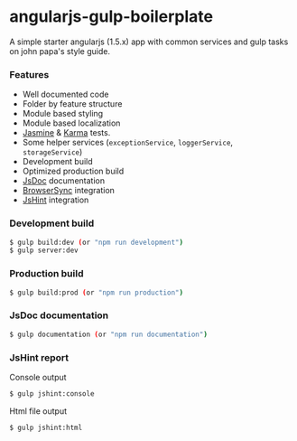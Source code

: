 # angularjs-gulp-boilerplate
A simple starter angularjs (1.5.x) app with common services and gulp tasks on john papa's style guide.

### Features
- Well documented code
- Folder by feature structure
- Module based styling
- Module based localization
- [Jasmine](http://jasmine.github.io/) & [Karma](https://karma-runner.github.io/1.0/index.html) tests.
- Some helper services (`exceptionService`, `loggerService`, `storageService`)
- Development build
- Optimized production build
- [JsDoc](http://usejsdoc.org/) documentation
- [BrowserSync](https://www.browsersync.io/) integration
- [JsHint](http://jshint.com/) integration

### Development build
```sh
$ gulp build:dev (or "npm run development")
$ gulp server:dev
```

### Production build
```sh
$ gulp build:prod (or "npm run production")
```

### JsDoc documentation
```sh
$ gulp documentation (or "npm run documentation")
```

### JsHint report
Console output
```sh
$ gulp jshint:console
```
Html file output
```sh
$ gulp jshint:html
```